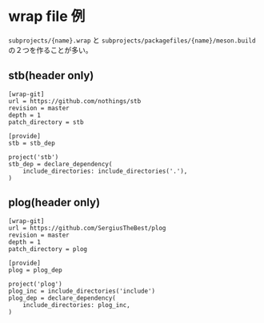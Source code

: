 # wrap file 例

`subprojects/{name}.wrap` と `subprojects/packagefiles/{name}/meson.build` の２つを作ることが多い。

## stb(header only)

```config:subprojects/stb.wrap
[wrap-git]
url = https://github.com/nothings/stb
revision = master
depth = 1
patch_directory = stb

[provide]
stb = stb_dep
```

```meson:subprojects/packagefiles/stb/meson.build
project('stb')
stb_dep = declare_dependency(
    include_directories: include_directories('.'),
)
```

## plog(header only)

```config:subprojects/plog.wrap
[wrap-git]
url = https://github.com/SergiusTheBest/plog
revision = master
depth = 1
patch_directory = plog

[provide]
plog = plog_dep
```

```meson:subprojects/packagefiles/plog/meson.build
project('plog')
plog_inc = include_directories('include')
plog_dep = declare_dependency(
    include_directories: plog_inc,
)
```

